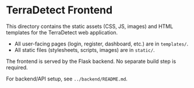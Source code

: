 # TerraDetect Frontend

This directory contains the static assets (CSS, JS, images) and HTML templates for the TerraDetect web application.

- All user-facing pages (login, register, dashboard, etc.) are in `templates/`.
- All static files (stylesheets, scripts, images) are in `static/`.

The frontend is served by the Flask backend. No separate build step is required.

For backend/API setup, see `../backend/README.md`.
